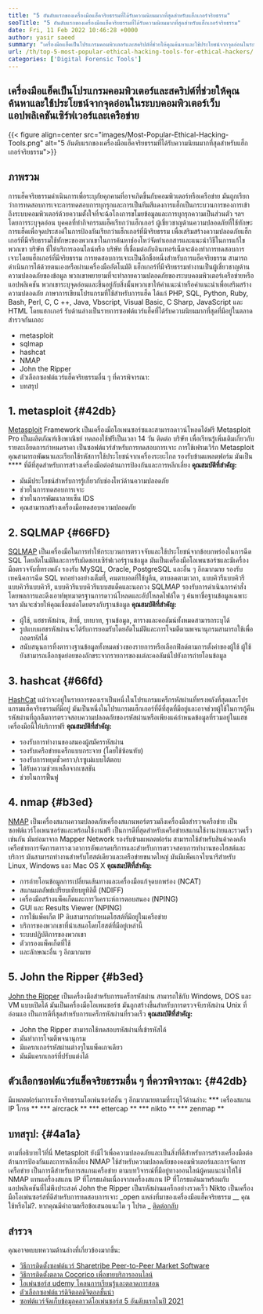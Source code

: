 ```yaml
---
title: "5 อันดับแรกของเครื่องมือแฮ็คจริยธรรมที่ได้รับความนิยมมากที่สุดสำหรับแฮ็กเกอร์จริยธรรม" 
seoTitle: "5 อันดับแรกของเครื่องมือแฮ็คจริยธรรมที่ได้รับความนิยมมากที่สุดสำหรับแฮ็กเกอร์จริยธรรม" 
date: Fri, 11 Feb 2022 10:46:28 +0000
author: yasir saeed
summary: "เครื่องมือแฮ็คเป็นโปรแกรมคอมพิวเตอร์และสคริปต์ที่ช่วยให้คุณค้นหาและใช้ประโยชน์จากจุดอ่อนในระบบคอมพิวเตอร์เว็บแอปพลิเคชันเซิร์ฟเวอร์และเครือข่าย" 
url: /th/top-5-most-popular-ethical-hacking-tools-for-ethical-hackers/
categories: ['Digital Forensic Tools']
---
```


## เครื่องมือแฮ็คเป็นโปรแกรมคอมพิวเตอร์และสคริปต์ที่ช่วยให้คุณค้นหาและใช้ประโยชน์จากจุดอ่อนในระบบคอมพิวเตอร์เว็บแอปพลิเคชันเซิร์ฟเวอร์และเครือข่าย

{{< figure align=center src="images/Most-Popular-Ethical-Hacking-Tools.png" alt="5 อันดับแรกของเครื่องมือแฮ็คจริยธรรมที่ได้รับความนิยมมากที่สุดสำหรับแฮ็กเกอร์จริยธรรม">}}


## ภาพรวม
การแฮ็คจริยธรรมดำเนินการเพื่อระบุภัยคุกคามที่อาจเกิดขึ้นกับคอมพิวเตอร์หรือเครือข่าย มันถูกเรียกว่าการทดสอบการเจาะการทดสอบการบุกรุกและการเป็นทีมสีแดงการแฮ็กเป็นกระบวนการของการเข้าถึงระบบคอมพิวเตอร์ด้วยความตั้งใจที่จะฉ้อโกงการขโมยข้อมูลและการบุกรุกความเป็นส่วนตัว ฯลฯ โดยการระบุจุดอ่อน บุคคลที่ทำกิจกรรมแฮ็คเรียกว่าแฮ็กเกอร์
ผู้เชี่ยวชาญด้านความปลอดภัยที่ใช้ทักษะการแฮ็คเพื่อจุดประสงค์ในการป้องกันเรียกว่าแฮ็กเกอร์ที่มีจริยธรรม เพื่อเสริมสร้างความปลอดภัยแฮ็กเกอร์ที่มีจริยธรรมใช้ทักษะของพวกเขาในการค้นหาช่องโหว่จัดทำเอกสารและแนะนำวิธีในการแก้ไขพวกเขา บริษัท ที่ให้บริการออนไลน์หรือ บริษัท ที่เชื่อมต่อกับอินเทอร์เน็ตจะต้องทำการทดสอบการเจาะโดยแฮ็กเกอร์ที่มีจริยธรรม การทดสอบการเจาะเป็นอีกชื่อหนึ่งสำหรับการแฮ็คจริยธรรม สามารถดำเนินการได้ด้วยตนเองหรือผ่านเครื่องมืออัตโนมัติ
แฮ็กเกอร์ที่มีจริยธรรมทำงานเป็นผู้เชี่ยวชาญด้านความปลอดภัยของข้อมูล พวกเขาพยายามที่จะทำลายความปลอดภัยของระบบคอมพิวเตอร์เครือข่ายหรือแอปพลิเคชัน พวกเขาระบุจุดอ่อนและขึ้นอยู่กับสิ่งนั้นพวกเขาให้คำแนะนำหรือคำแนะนำเพื่อเสริมสร้างความปลอดภัย ภาษาการเขียนโปรแกรมที่ใช้สำหรับการแฮ็ค ได้แก่ PHP, SQL, Python, Ruby, Bash, Perl, C, C ++, Java, Vbscript, Visual Basic, C Sharp, JavaScript และ HTML โดยแฮกเกอร์
รับด้านล่างเป็นรายการซอฟต์แวร์แฮ็คที่ได้รับความนิยมมากที่สุดที่มีอยู่ในตลาด สำรวจกันเถอะ
  * metasploit
  * sqlmap
  * hashcat
  * NMAP
  * John the Ripper
  * ตัวเลือกซอฟต์แวร์แฮ็คจริยธรรมอื่น ๆ ที่ควรพิจารณา:
  * บทสรุป

## 1. metasploit {#42db}
[Metasploit][1] Framework เป็นเครื่องมือโอเพนซอร์ซและสามารถดาวน์โหลดได้ฟรี Metasploit Pro เป็นผลิตภัณฑ์เชิงพาณิชย์ ทดลองใช้ฟรีเป็นเวลา 14 วัน ติดต่อ บริษัท เพื่อเรียนรู้เพิ่มเติมเกี่ยวกับรายละเอียดการกำหนดราคา
เป็นซอฟต์แวร์สำหรับการทดสอบการเจาะ การใช้เฟรมเวิร์ก Metasploit คุณสามารถพัฒนาและเรียกใช้รหัสการใช้ประโยชน์จากเครื่องระยะไกล รองรับข้ามแพลตฟอร์ม มันเป็น **** ที่ดีที่สุดสำหรับการสร้างเครื่องมือต่อต้านการป้องกันและการหลีกเลี่ยง
**คุณสมบัติที่สำคัญ:**
  * มันมีประโยชน์สำหรับการรู้เกี่ยวกับช่องโหว่ด้านความปลอดภัย
  * ช่วยในการทดสอบการเจาะ
  * ช่วยในการพัฒนาลายเซ็น IDS
  * คุณสามารถสร้างเครื่องมือทดสอบความปลอดภัย

## 2. SQLMAP {#66FD}
[SQLMAP][2] เป็นเครื่องมือในการทำให้กระบวนการตรวจจับและใช้ประโยชน์จากข้อบกพร่องในการฉีด SQL โดยอัตโนมัติและการรับผิดชอบเซิร์ฟเวอร์ฐานข้อมูล มันเป็นเครื่องมือโอเพนซอร์ซและมีเครื่องมือตรวจจับที่ทรงพลัง รองรับ MySQL, Oracle, PostgreSQL และอื่น ๆ อีกมากมาย รองรับเทคนิคการฉีด SQL หกอย่างอย่างเต็มที่, คนตาบอดที่ใช้บูลีน, ตาบอดตามเวลา, แบบคิวรีแบบคิวรีแบบคิวรีแบบคิวรี, แบบคิวรีแบบคิวรีแบบสแต็คและนอกวง
SQLMAP รองรับการดำเนินการคำสั่งโดยพลการและดึงเอาท์พุทมาตรฐานการดาวน์โหลดและอัปโหลดไฟล์ใด ๆ ค้นหาชื่อฐานข้อมูลเฉพาะ ฯลฯ มันจะช่วยให้คุณเชื่อมต่อโดยตรงกับฐานข้อมูล
**คุณสมบัติที่สำคัญ:**
  * ผู้ใช้, แฮชรหัสผ่าน, สิทธิ์, บทบาท, ฐานข้อมูล, ตารางและคอลัมน์ทั้งหมดสามารถระบุได้
  * รูปแบบแฮชรหัสผ่านจะได้รับการยอมรับโดยอัตโนมัติและการโจมตีตามพจนานุกรมสามารถใช้เพื่อถอดรหัสได้
  * สนับสนุนการทิ้งตารางฐานข้อมูลทั้งหมดช่วงของรายการหรือเลือกฟิลด์ตามการตั้งค่าของผู้ใช้ ผู้ใช้ยังสามารถเลือกชุดย่อยของอักขระจากรายการของแต่ละคอลัมน์ไปยังการถ่ายโอนข้อมูล

## 3. hashcat {#66fd}
[HashCat][3] แม้ว่าจะอยู่ในรายการของเราเป็นหนึ่งในโปรแกรมแคร็กรหัสผ่านที่ทรงพลังที่สุดและโปรแกรมแฮ็คจริยธรรมที่มีอยู่ มันเป็นหนึ่งในโปรแกรมแฮ็กเกอร์ที่ดีที่สุดที่มีอยู่และอาจช่วยผู้ใช้ในการกู้คืนรหัสผ่านที่ถูกลืมการตรวจสอบความปลอดภัยของรหัสผ่านหรือเพียงแค่กำหนดข้อมูลที่รวมอยู่ในแฮช เครื่องมือนี้ให้บริการฟรี
**คุณสมบัติที่สำคัญ:**
  * รองรับการทำงานของสมองผู้สมัครรหัสผ่าน
  * รองรับเครือข่ายแคร็กแบบกระจาย (โดยใช้ซ้อนทับ)
  * รองรับการหยุดชั่วคราว/เรซูเม่แบบโต้ตอบ
  * ได้รับความช่วยเหลือจากเซสชัน
  * ช่วยในการฟื้นฟู

## 4. nmap {#b3ed}
[NMAP][4] เป็นเครื่องสแกนความปลอดภัยเครื่องสแกนพอร์ตรวมถึงเครื่องมือสำรวจเครือข่าย เป็นซอฟต์แวร์โอเพนซอร์ซและพร้อมใช้งานฟรี เป็นการดีที่สุดสำหรับเครือข่ายสแกนใช้งานง่ายและรวดเร็วเช่นกัน มันย่อมาจาก Mapper Network
รองรับข้ามแพลตฟอร์ม สามารถใช้สำหรับสินค้าคงคลังเครือข่ายการจัดการตารางเวลาการอัพเกรดบริการและสำหรับการตรวจสอบการทำงานของโฮสต์และบริการ มันสามารถทำงานสำหรับโฮสต์เดียวและเครือข่ายขนาดใหญ่ มันมีแพ็คเกจไบนารีสำหรับ Linux, Windows และ Mac OS X
**คุณสมบัติที่สำคัญ:**
  * การถ่ายโอนข้อมูลการเปลี่ยนเส้นทางและเครื่องมือแก้จุดบกพร่อง (NCAT)
  * สแกนผลลัพธ์เปรียบเทียบยูทิลิตี้ (NDIFF)
  * เครื่องมือสร้างแพ็คเก็ตและการวิเคราะห์การตอบสนอง (NPING)
  * GUI และ Results Viewer (NPING)
  * การใช้แพ็คเก็ต IP ดิบสามารถกำหนดโฮสต์ที่มีอยู่ในเครือข่าย
  * บริการของพวกเขาที่นำเสนอโดยโฮสต์ที่มีอยู่เหล่านี้
  * ระบบปฏิบัติการของพวกเขา
  * ตัวกรองแพ็คเก็ตที่ใช้
  * และลักษณะอื่น ๆ อีกมากมาย

## 5. John the Ripper {#b3ed}
[John the Ripper][5] เป็นเครื่องมือสำหรับการแคร็กรหัสผ่าน สามารถใช้กับ Windows, DOS และ VM แบบเปิดได้ มันเป็นเครื่องมือโอเพนซอร์ซ มันถูกสร้างขึ้นสำหรับการตรวจจับรหัสผ่าน Unix ที่อ่อนแอ เป็นการดีที่สุดสำหรับการแคร็กรหัสผ่านที่รวดเร็ว
**คุณสมบัติที่สำคัญ:**
  * John the Ripper สามารถใช้ทดสอบรหัสผ่านที่เข้ารหัสได้
  * มันทำการโจมตีพจนานุกรม
  * มีแครกเกอร์รหัสผ่านต่างๆในแพ็คเกจเดียว
  * มันมีแครกเกอร์ที่ปรับแต่งได้

## ตัวเลือกซอฟต์แวร์แฮ็คจริยธรรมอื่น ๆ ที่ควรพิจารณา: {#42db}
มีแพลตฟอร์มการแฮ็กจริยธรรมโอเพ่นซอร์สอื่น ๆ อีกมากมายตามที่ระบุไว้ด้านล่าง:
  *** เครื่องสแกน IP โกรธ **
  *** aircrack **
  *** ettercap **
  *** nikto **
  *** zenmap **

## บทสรุป: {#4a1a}
ตามที่อธิบายไว้ที่นี่ Metasploit ยังมีไว้เพื่อความปลอดภัยและเป็นสิ่งที่ดีสำหรับการสร้างเครื่องมือต่อต้านการป้องกันและการหลีกเลี่ยง NMAP ใช้สำหรับความปลอดภัยของคอมพิวเตอร์และการจัดการเครือข่าย เป็นการดีสำหรับการสแกนเครือข่าย ตามบทวิจารณ์ที่มีอยู่ทางออนไลน์ผู้คนแนะนำให้ใช้ NMAP แทนเครื่องสแกน IP ที่โกรธแค้นเนื่องจากเครื่องสแกน IP ที่โกรธแค้นมาพร้อมกับแอปพลิเคชันที่ไม่พึงประสงค์ John the Ripper เป็นรหัสผ่านแคร็กอย่างรวดเร็ว Nikto เป็นเครื่องมือโอเพ่นซอร์สที่ดีสำหรับการทดสอบการเจาะ
_open แหล่งที่มาของเครื่องมือแฮ็คจริยธรรม __ คุณใช้หรือไม่?. หากคุณมีคำถามหรือข้อเสนอแนะใด ๆ โปรด _ [ติดต่อกลับ][6]

## สำรวจ
คุณอาจพบบทความด้านล่างที่เกี่ยวข้องมากขึ้น:
  * [วิธีการติดตั้งซอฟต์แวร์ Sharetribe Peer-to-Peer Market Software][7]
  * [วิธีการติดตั้งตลาด Cocorico เพื่อขายบริการออนไลน์][8]
  * [โอเพ่นซอร์ส udemy โคลนการเรียนรู้และตลาดการสอน][9]
  * [ตัวเลือกซอฟต์แวร์ดิจิตอลดิจิตอลชั้นนำ][10]
  * [ซอฟต์แวร์จัดเก็บข้อมูลคลาวด์โอเพ่นซอร์ส 5 อันดับแรกในปี 2021][11]

  
[1]: https://www.metasploit.com/
[2]: https://sqlmap.org/
[3]: https://hashcat.net/hashcat/
[4]: https://nmap.org/
[5]: https://www.openwall.com/john/
[6]: mailto:yasir.saeed@aspose.com
[7]: https://products.containerize.com/marketplace/sharetribe/
[8]: https://products.containerize.com/marketplace/cocorico/
[9]: https://products.containerize.com/marketplace/edurge/
[10]: https://products.containerize.com/marketplace/
[11]: https://blog.containerize.com/backup-and-sync-software/top-5-open-source-cloud-storage-software-in-2021/
